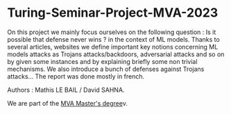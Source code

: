 # Turing-Seminar-Project-MVA-2023
On this project we mainly focus ourselves on the following question : Is it possible that defense never wins ? in the context of ML models. Thanks to several articles, websites we define important key notions concerning ML models attacks as Trojans attacks/backdoors, adversarial attacks and so on by given some instances and by explaining briefly some non trivial mechanisms. We also introduce a bunch of defenses against Trojans attacks...
The report was done mostly in french.

Authors : Mathis LE BAIL / David SAHNA.

We are part of the [MVA Master's degree](https://www.master-mva.com/)v.
